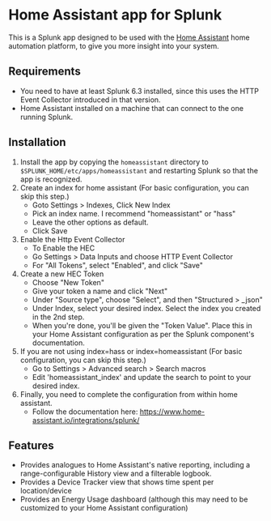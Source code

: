 # Home Assistant app for Splunk
This is a Splunk app designed to be used with the [Home Assistant](https://home-assistant.io) home automation platform, to give you more insight into your system.

## Requirements
* You need to have at least Splunk 6.3 installed, since this uses the HTTP Event Collector introduced in that version.
* Home Assistant installed on a machine that can connect to the one running Splunk.

## Installation
1. Install the app by copying the `homeassistant` directory to `$SPLUNK_HOME/etc/apps/homeassistant` and restarting Splunk so that the app is recognized.
2. Create an index for home assistant (For basic configuration, you can skip this step.)
    - Goto Settings > Indexes, Click New Index
    - Pick an index name. I recommend "homeassistant" or "hass"
    - Leave the other options as default.
    - Click Save
3. Enable the Http Event Collector
    - To Enable the HEC
    - Go Settings > Data Inputs and choose HTTP Event Collector
    - For "All Tokens", select "Enabled", and click "Save"
4. Create a new HEC Token
    - Choose "New Token"
    - Give your token a name and click "Next"
    - Under "Source type", choose "Select", and then "Structured > _json"
    - Under Index, select your desired index. Select the index you created in the 2nd step.
    - When you're done, you'll be given the "Token Value".  Place this in your Home Assistant configuration as per the Splunk component's documentation.
5. If you are not using index=hass or index=homeassistant (For basic configuration, you can skip this step.)
    - Go to Settings > Advanced search > Search macros 
    - Edit 'homeassistant_index' and update the search to point to your desired index.
6. Finally, you need to complete the configuration from within home assistant.
    - Follow the documentation here: https://www.home-assistant.io/integrations/splunk/

## Features
* Provides analogues to Home Assistant's native reporting, including a range-configurable History view and a filterable logbook.
* Provides a Device Tracker view that shows time spent per location/device
* Provides an Energy Usage dashboard (although this may need to be customized to your Home Assistant configuration)
